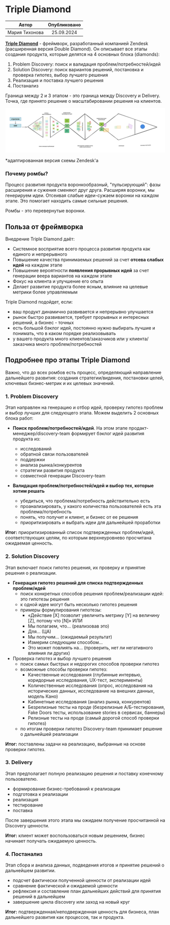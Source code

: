 # Triple Diamond
<div class="right">

| Автор             | Опубликовано |
| ----------------- | :----------: |
| Мария Тихонова |  25.09.2024  |

</div>

**[Triple Diamond](https://medium.com/zendesk-creative-blog/the-zendesk-triple-diamond-process-fd857a11c179)** - фреймворк, разработанный компанией Zendesk (расширенная версия Double Diamond). Он описывает все этапы создания продукта, которые делятся на 4 основных блока (diamonds):

1. Problem Discovery: поиск и валидация проблем/потребностей/идей
2. Solution Discovery: поиск вариантов решений, постановка и проверка гипотез, выбор лучшего решения
3. Реализация и поставка лучшего решения
4. Постанализ

Граница между 2 и 3 этапом - это граница между Discovery и Delivery. Точка, где принято решение о масштабировании решения на клиентов.

![Triple Diamond](./assets/triple-diamond.png)

*адаптированная версия схемы Zendesk'а

### Почему ромбы?

Процесс развития продукта воронкообразный, "пульсирующий": фазы расширения и сужения сменяют друг друга. Расширяя воронки, мы генерируем идеи. Отсеивая слабые идеи-сужаем воронки на каждом этапе. Это помогает находить самые сильные решения.

Ромбы - это перевернутые воронки.

## Польза от фреймворка
Внедрение Triple Diamond даёт:
* Системное восприятие всего процесса развития продукта как единого и непрерывного
* Повышение качества принимаемых решений за счет **отсева слабых идей** на каждом этапе
* Повышение вероятности **появления прорывных идей** за счет генерации веера вариантов на каждом этапе
* Фокус на клиента и улучшение его опыта
* Делает развитие продукта более ясным, влияние на целевые метрики более управляемым

Triple Diamond подойдет, если:
* ваш продукт динамично развивается и непрерывно улучшается
* рынок быстро развивается, требует прорывных и интересных решений, а бизнес - точных 
* есть большой бэклог идей, постоянно нужно выбирать лучшие и понимать, что в каком порядке реализовывать
* у вашего продукта много клиентов/заказчиков или у клиента/заказчика много проблем/потребностей

## Подробнее про этапы Triple Diamond
Важно, что до всех ромбов есть процесс, определяющий направление дальнейшего развития: создания стратегии/видения, постановки целей, ключевых бизнес-метрик и их целевых значений. 

### 1. Problem Discovery
Этап направлен на генерацию и отбор идей, проверку гипотез проблем и выбор лучших для следующего этапа.
Можем выделить 2 основных блока работ:
* **Поиск проблем/потребностей/идей**. На этом этапе продакт-менеджер/discovery-team формирует бэклог идей развития продукта из:
  * исследований
  * обратной связи пользователей
  * поддержки
  * анализа рынка/конкурентов
  * стратегии развития продукта
  * совместной генерации Discovery-team

* **Валидация проблем/потребностей/идей и выбор тех, которые хотим решать**
  * убедиться, что проблема/потребность действительно есть
  * проанализировать, у какого количества пользователей есть эта проблема/потребность
  * понять, что получит и клиент, и бизнес от ее решения
  * приоритизировать и выбрать идеи для дальнейшей проработки

**Итог:** приоритизированный список подтвержденных проблем/идей, соответствующих целям, по которым верхнеуровнево просчитана ожидаемая ценность.

### 2. Solution Discovery
Этап включает поиск гипотез решения, их проверку и принятие решения о реализации.

* **Генерация гипотез решений для списка подтвержденных проблем/идей**
  * поиск конкретных способов решения проблем/реализации идей: это гипотезы решения
  * к одной идее могут быть несколько гипотез решения
  * примеры формулирования гипотезы:
    * «Действие [X] позволит увеличить метрику [Y] на величину [Z], потому что [N]» ИЛИ
    * Мы полагаем, что... (реализовав это)
    * Для... (ЦА)
    * Мы получим... (ожидаемый результат)
    * Измерим следующим способом...
    * Это может повлиять на... (проверить, нет ли негативного влияния ли других)
* Проверка гипотез и выбор лучшего решения
  * поиск самых быстрых и недорогих способов проверки гипотез
  * возможные способы проверки гипотез:
    * Качественные исследования (глубинные интервью, коридорные исследования, UX-тест, эксперименты)
    * Количественные исследования (опрос, исследования на исторических данных, исследование на внешних данных, модель Кано)
    * Кабинетные исследования (анализ рынка, конкурентов)
    * Безрелизные тесты на проде (безрелизные А/Б-тестирования, Fake Doors тесты, использование stories в сервисах, баннеры)
    * Релизные тесты на проде (самый дорогой способ проверки гипотез)
  * по итогам проверки гипотез Discovery-team принимает решение о дальнейшей реализации

**Итог:** поставлены задачи на реализацию, выбранные на основе проверки гипотез.

### 3. Delivery 
Этап предполагает полную реализацию решения и поставку конечному пользователю.
* формирование бизнес-требований к реализации
* подготовка к реализации
* реализация
* тестирование
* поставка

После завершения этого этапа мы ожидаем получение просчитанной на Discovery ценности.

**Итог:** клиент может воспользоваться новым решением, бизнес начинает получать ожидаемую ценность.

### 4. Постанализ
Этап сбора и анализа данных, подведения итогов и принятие решений о дальнейшем развитии.
* подсчет фактически полученной ценности от реализации идей
* сравнение фактической и ожидаемой ценности
* рефлексия и составление план дальнейших действий для принятия решений в дальнейшем
* завершение цикла discovery или заход на новый круг

**Итог:** подтвержденная/неподвержденная ценность для бизнеса, план дальнейшего развития как процессов, так и продукта.
